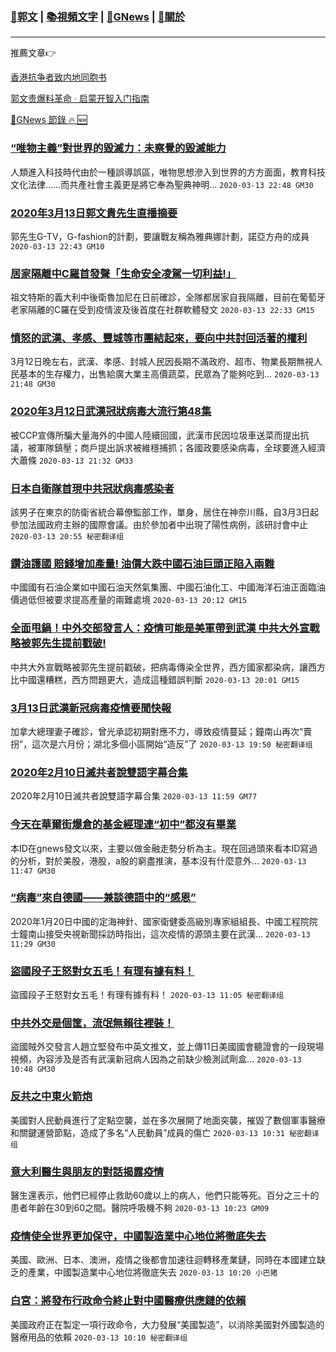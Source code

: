 ###  [:eagle:郭文](https://github.com/ourhimalayas/txt) | [:books:視頻文字](https://github.com/ourhimalayas/txt/blob/master/content/README.md) | [:newspaper:GNews](https://github.com/ourhimalayas/txt/blob/master/content/gnews/README.md) | [:pray:關於](https://github.com/ourhimalayas/home/tree/master/about)
---

推薦文章:point_right:

[香港抗争者致内地同胞书](https://github.com/ourhimalayas/news/blob/master/2019/08/a_letter_from_the_hong_kong_people.md)

[郭文贵爆料革命 · 启蒙开智入门指南](https://github.com/ourhimalayas/txt/issues/1)

[:newspaper:GNews 節錄 :fire: :new:](https://github.com/ourhimalayas/txt/blob/master/content/gnews/README.md) 



### [“唯物主義”對世界的毀滅力：未察覺的毀滅能力](/content/gnews/1/README.md)

人類進入科技時代由於一種誤導誤區，唯物思想滲入到世界的方方面面，教育科技文化法律……而共產社會主義更是將它奉為聖典神明...  `2020-03-13 22:48 GM30`

### [2020年3月13日郭文貴先生直播摘要](/content/gnews/2/README.md)

郭先生G-TV，G-fashion的計劃，要讓戰友稱為雅典娜計劃，諾亞方舟的成員  `2020-03-13 22:43 GM10`

### [居家隔離中C羅首發聲「生命安全凌駕一切利益!」](/content/gnews/3/README.md)

祖文特斯的義大利中後衛魯加尼在日前確診，全隊都居家自我隔離，目前在葡萄牙老家隔離的C羅在受到疫情波及後首度在社群軟體發文  `2020-03-13 22:33 GM15`

### [憤怒的武漢、孝感、豐城等市團結起來，要向中共討回活著的權利](/content/gnews/4/README.md)

3月12日晚左右，武漢、孝感、封城人民因長期不滿政府、超市、物業長期無視人民基本的生存權力，出售給廣大業主高價蔬菜，民眾為了能夠吃到...  `2020-03-13 21:48 GM30`

### [2020年3月12日武漢冠狀病毒大流行第48集](/content/gnews/5/README.md)

被CCP宣傳所騙大量海外的中國人陸續回國，武漢市民因垃圾車送菜而提出抗議，被軍隊鎮壓；商戶提出訴求被維穩捕抓；各國政要感染病毒，全球要進入經濟大蕭條  `2020-03-13 21:32 GM33`

### [日本自衛隊首現中共冠狀病毒感染者](/content/gnews/6/README.md)

該男子在東京的防衛省統合幕僚監部工作，單身，居住在神奈川縣，自3月3日起參加法國政府主辦的國際會議。由於參加者中出現了陽性病例，該研討會中止  `2020-03-13 20:55 秘密翻译组`

### [鑽油護國 賠錢增加產量! 油價大跌中國石油巨頭正陷入兩難](/content/gnews/7/README.md)

中國國有石油企業如中國石油天然氣集團、中國石油化工、中國海洋石油正面臨油價過低但被要求提高產量的兩難處境  `2020-03-13 20:12 GM15`

### [全面甩鍋！中外交部發言人：疫情可能是美軍帶到武漢 中共大外宣戰略被郭先生提前戳破!](/content/gnews/8/README.md)

中共大外宣戰略被郭先生提前戳破，把病毒傳染全世界，西方國家都染病，讓西方比中國還糟糕，西方問題更大，造成這種錯誤判斷  `2020-03-13 20:01 GM15`

### [3月13日武漢新冠病毒疫情要聞快報](/content/gnews/9/README.md)

加拿大總理妻子確診，曾光承認初期對應不力，導致疫情蔓延；鐘南山再次“賣拐”，這次是六月份；湖北多個小區開始“造反”了  `2020-03-13 19:50 秘密翻译组`

### [2020年2月10日滅共者說雙語字幕合集](/content/gnews/10/README.md)

2020年2月10日滅共者說雙語字幕合集  `2020-03-13 11:59 GM77`

### [今天在華爾街爆倉的基金經理連“初中”都沒有畢業](/content/gnews/11/README.md)

本ID在gnews發文以來，主要以做金融走勢分析為主。現在回過頭來看本ID寫過的分析，對於美股，港股，a股的窮盡推演，基本沒有什麼意外...  `2020-03-13 11:47 GM30`

### [“病毒”來自德國——兼談德語中的“感恩”](/content/gnews/12/README.md)

2020年1月20日中國的定海神針、國家衛健委高級別專家組組長、中國工程院院士鐘南山接受央視新聞採訪時指出，這次疫情的源頭主要在武漢...  `2020-03-13 11:29 GM30`

### [盜國段子王怒對女五毛！有理有據有料！](/content/gnews/13/README.md)

盜國段子王怒對女五毛！有理有據有料！  `2020-03-13 11:05 秘密翻译组`

### [中共外交是個筐，流氓無賴往裡裝！](/content/gnews/14/README.md)

盜國賊外交發言人趙立堅發布中英文推文，並上傳11日美國國會聽證會的一段現場視頻，內容涉及是否有武漢新冠病人因為之前缺少檢測試劑盒...  `2020-03-13 10:48 GM30`

### [反共之中東火箭炮](/content/gnews/15/README.md)

美國對人民動員進行了定點空襲，並在多次展開了地面突襲，摧毀了數個軍事醫療和關鍵運營節點，造成了多名“人民動員”成員的傷亡  `2020-03-13 10:31 秘密翻译组`

### [意大利醫生與朋友的對話揭露疫情](/content/gnews/16/README.md)

醫生還表示，他們已經停止救助60歲以上的病人，他們只能等死。百分之三十的患者年齡在30到60之間。醫院呼吸機不夠  `2020-03-13 10:23 GM09`

### [疫情使全世界更加保守，中國製造業中心地位將徹底失去](/content/gnews/17/README.md)

美國、歐洲、日本、澳洲，疫情之後都會加速往迴轉移產業鏈，同時在本國建立缺乏的產業，中國製造業中心地位將徹底失去  `2020-03-13 10:20 小巴猪`

### [白宮：將發布行政命令終止對中國醫療供應鏈的依賴](/content/gnews/18/README.md)

美國政府正在製定一項行政命令，大力發展“美國製造”，以消除美國對外國製造的醫療用品的依賴  `2020-03-13 10:10 秘密翻译组`

